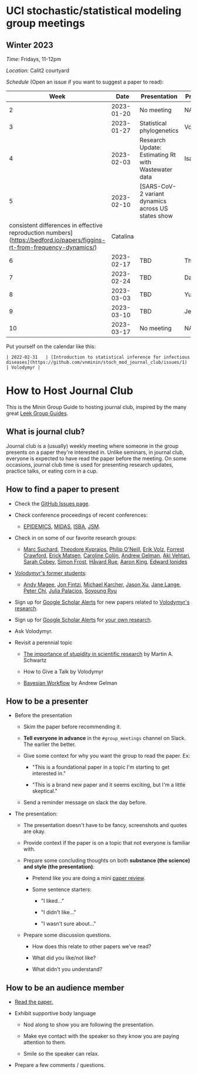 # UCI stochastic/statistical modeling group meetings

## Winter 2023

*Time*: Fridays, 11-12pm

*Location*: Calit2 courtyard

*Schedule* (Open an issue if you want to suggest a paper to read):

| Week | Date | Presentation | Presenter |
| ---- | ---- | ------------ | --------- |
| 2 | 2023-01-20 | No meeting | NA |
| 3 | 2023-01-27 | Statistical phylogenetics | Volodymyr |
| 4 | 2023-02-03 | Research Update: Estimating Rt with Wastewater data | Isaac |
| 5 | 2023-02-10 | [SARS-CoV-2 variant dynamics across US states show
consistent differences in effective reproduction numbers](https://bedford.io/papers/figgins-rt-from-frequency-dynamics/) | Catalina  |
| 6 | 2023-02-17 | TBD | Thanasi |
| 7 | 2023-02-24 | TBD | Damon |
| 8 | 2023-03-03 | TBD | Yushang |
| 9 | 2023-03-10 | TBD | Jessalyn |
| 10 | 2023-03-17 | No meeting | NA |


Put yourself on the calendar like this:

    | 2022-02-31   | [Introduction to statistical inference for infectious diseases](https://github.com/vnminin/stoch_mod_journal_club/issues/1) | Volodymyr |

# How to Host Journal Club

This is the Minin Group Guide to hosting journal club, inspired by the many great [Leek Group Guides](https://github.com/seankross/guides).

## What is journal club?

Journal club is a (usually) weekly meeting where someone in the group presents on a paper they're interested in. Unlike seminars, in journal club, everyone is expected to have read the paper before the meeting. On some occasions, journal club time is used for presenting research updates, practice talks, or eating corn in a cup.

## How to find a paper to present

-   Check the [GitHub Issues page](https://github.com/vnminin/stoch_mod_journal_club/issues).

-   Check conference proceedings of recent conferences:

    -   [EPIDEMICS](https://www.elsevier.com/events/conferences/international-conference-on-infectious-disease-dynamics), [MIDAS](https://midasnetwork.us), [ISBA](https://bayesian.org/events/world-meetings/), [JSM](https://www.amstat.org/meetings/joint-statistical-meetings).

-   Check in on some of our favorite research groups:

    -   [Marc Suchard](https://scholar.google.com/citations?user=vF2UV4MAAAAJ), [Theodore Kypraios](https://scholar.google.com/citations?user=DxqonhIAAAAJ), [Philip O'Neill](https://www.maths.nottingham.ac.uk/plp/pmzpdo/pubs.html), [Erik Volz](https://scholar.google.com/citations?hl=en&user=cp2B1yUAAAAJ), [Forrest Crawford](https://scholar.google.com/citations?hl=en&user=b7djhCMAAAAJ), [Erick Matsen](https://scholar.google.com/citations?hl=en&user=BuHO6ssAAAAJ), [Caroline Colijn](https://scholar.google.com/citations?user=49Jo0L4AAAAJ), [Andrew Gelman](https://scholar.google.com/citations?hl=en&user=SEOgduoAAAAJ), [Aki Vehtari](https://scholar.google.com/citations?user=tYgN0GsAAAAJ), [Sarah Cobey](https://scholar.google.com/citations?hl=en&user=QgeH9zAAAAAJ), [Simon Frost](https://scholar.google.com/citations?hl=en&user=DhFI1wUAAAAJ), [Håvard Rue](https://scholar.google.com/citations?hl=en&user=VJOn_ZkAAAAJ), [Aaron King](https://scholar.google.com/citations?hl=en&user=UEDi4ZcAAAAJ), [Edward Ionides](https://scholar.google.com/citations?hl=en&user=HNH5jqAAAAAJ)

-   [Volodymyr's former students](http://vnminin.github.io/mentoring.html):

    -   [Andy Magee](https://scholar.google.com/citations?user=k4BFcQYAAAAJ), [Jon Fintzi](https://scholar.google.com/citations?user=pJjEjNYAAAAJ), [Michael Karcher](https://scholar.google.com/citations?user=uLuqwgYAAAAJ), [Jason Xu](https://scholar.google.com/citations?user=TL_3u-0AAAAJ), [Jane Lange](https://scholar.google.com/citations?user=kMwzCJMAAAAJ), [Peter Chi](http://www24.homepage.villanova.edu/peter.chi/), [Julia Palacios](https://scholar.google.com/citations?user=9ZzUOhsAAAAJ), [Soyoung Ryu](https://sites.google.com/site/drsoyoungryu/research)

-   Sign up for [Google Scholar Alerts](https://scholar.google.com/scholar_alerts?view_op=list_alerts&hl=en) for new papers related to [Volodymyr's research](https://scholar.google.com/citations?user=c_qrCbkAAAAJ#d=gsc_md_fol&t=1662487749418).

-   Sign up for [Google Scholar Alerts](https://scholar.google.com/scholar_alerts?view_op=list_alerts&hl=en) for [your own research](https://scholar.google.com/citations?hl=en).

-   Ask Volodymyr.

-   Revisit a perennial topic

    -   [The importance of stupidity in scientific research](https://doi.org/10.1242/jcs.033340) by Martin A. Schwartz

    -   How to Give a Talk by Volodymyr

    -   [Bayesian Workflow](https://arxiv.org/abs/2011.01808) by Andrew Gelman

## How to be a presenter

-   Before the presentation

    -   Skim the paper before recommending it.

    -   **Tell everyone in advance** in the `#group_meetings` channel on Slack. The earlier the better.

    -   Give some context for why you want the group to read the paper. Ex:

        -   "This is a foundational paper in a topic I'm starting to get interested in."

        -   "This is a brand new paper and it seems exciting, but I'm a little skeptical."

    -   Send a reminder message on slack the day before.

-   The presentation:

    -   The presentation doesn't have to be fancy, screenshots and quotes are okay.

    -   Provide context if the paper is on a topic that not everyone is familiar with.

    -   Prepare some concluding thoughts on both **substance (the science) and style (the presentation)**:

        -   Pretend like you are doing a mini [paper review](https://github.com/jtleek/reviews).

        -   Some sentence starters:

            -   "I liked..."

            -   "I didn't like..."

            -   "I wasn't sure about..."

    -   Prepare some discussion questions.

        -   How does this relate to other papers we've read?

        -   What did you like/not like?

        -   What didn't you understand?

## How to be an audience member

-   [Read the paper.](https://github.com/jtleek/readingpapers)

-   Exhibit supportive body language

    -   Nod along to show you are following the presentation.

    -   Make eye contact with the speaker so they know you are paying attention to them.

    -   Smile so the speaker can relax.

-   Prepare a few comments / questions.
